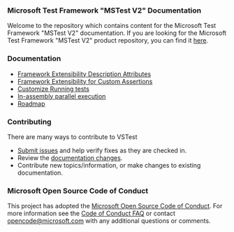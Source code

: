 ### Microsoft Test Framework "MSTest V2" Documentation
Welcome to the repository which contains content for the Microsoft Test Framework "MSTest V2" documentation. If you are looking for the Microsoft Test Framework "MSTest V2" product repository, you can find it [here](https://github.com/Microsoft/testfx).

### Documentation
 - [Framework Extensibility Description Attributes](https://github.com/Microsoft/testfx-docs/blob/master/RFCs/001-Framework-Extensibility-Description-Attributes.md)
 - [Framework Extensibility for Custom Assertions](https://github.com/Microsoft/testfx-docs/blob/master/RFCs/002-Framework-Extensibility-Custom-Assertions.md)
 - [Customize Running tests](https://github.com/Microsoft/testfx-docs/blob/master/RFCs/003-Customize-Running-Tests.md)
 - [In-assembly parallel execution](https://github.com/Microsoft/testfx-docs/blob/master/RFCs/004-In-Assembly-Parallel-Execution.md)
 - [Roadmap](https://github.com/Microsoft/testfx-docs/blob/master/roadmap.md)

### Contributing
There are many ways to contribute to VSTest
- [Submit issues](https://github.com/Microsoft/testfx-docs/issues) and help verify fixes as they are checked in.
- Review the [documentation changes](https://github.com/Microsoft/testfx-docs/pulls).
- Contribute new topics/information, or make changes to existing documentation.

### Microsoft Open Source Code of Conduct
This project has adopted the [Microsoft Open Source Code of Conduct](https://opensource.microsoft.com/codeofconduct/). For more information see the [Code of Conduct FAQ](https://opensource.microsoft.com/codeofconduct/faq/) or contact [opencode@microsoft.com](mailto:opencode@microsoft.com) with any additional questions or comments.
